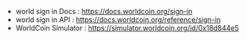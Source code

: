 - world sign in Docs : https://docs.worldcoin.org/sign-in
- world sign in API : https://docs.worldcoin.org/reference/sign-in
- WorldCoin Simulator : https://simulator.worldcoin.org/id/0x18d844e5
